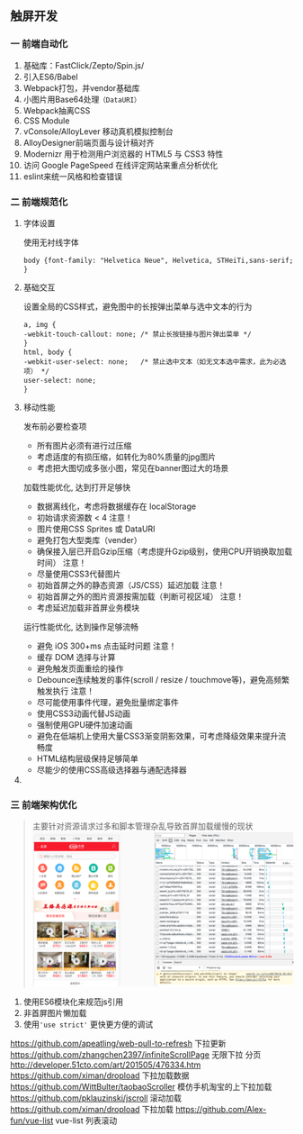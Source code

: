## 触屏开发

### 一 前端自动化

1. 基础库：FastClick/Zepto/Spin.js/
2. 引入ES6/Babel
3. Webpack打包，并vendor基础库
4. 小图片用Base64处理`（DataURI）`
5. Webpack抽离CSS
6. CSS Module
7. vConsole/AlloyLever 移动真机模拟控制台
8. AlloyDesigner前端页面与设计稿对齐
9. Modernizr 用于检测用户浏览器的 HTML5 与 CSS3 特性
10. 访问 Google PageSpeed 在线评定网站来重点分析优化
11. eslint来统一风格和检查错误

### 二 前端规范化

1. 字体设置

	使用无衬线字体  
	```
	body {font-family: "Helvetica Neue", Helvetica, STHeiTi,sans-serif;
	}
	```
	
2. 基础交互

	设置全局的CSS样式，避免图中的长按弹出菜单与选中文本的行为  
	```
	a, img {
    -webkit-touch-callout: none; /* 禁止长按链接与图片弹出菜单 */
    }
	html, body {
	-webkit-user-select: none;   /* 禁止选中文本（如无文本选中需求，此为必选项） */
	user-select: none;
    }
    ```
    
3. 移动性能

	发布前必要检查项
	
	- 所有图片必须有进行过压缩  
	- 考虑适度的有损压缩，如转化为80%质量的jpg图片  
	- 考虑把大图切成多张小图，常见在banner图过大的场景
	
	加载性能优化, 达到打开足够快
	
	- 数据离线化，考虑将数据缓存在 localStorage
	- 初始请求资源数 < 4 注意！
	- 图片使用CSS Sprites 或 DataURI
	- 避免打包大型类库（vender）
	- 确保接入层已开启Gzip压缩（考虑提升Gzip级别，使用CPU开销换取加载时间） 注意！
	- 尽量使用CSS3代替图片
	- 初始首屏之外的静态资源（JS/CSS）延迟加载 注意！
	- 初始首屏之外的图片资源按需加载（判断可视区域） 注意！
	- 考虑延迟加载非首屏业务模块
	
	运行性能优化, 达到操作足够流畅
	
	- 避免 iOS 300+ms 点击延时问题 注意！
	- 缓存 DOM 选择与计算
	- 避免触发页面重绘的操作
	- Debounce连续触发的事件(scroll / resize / touchmove等)，避免高频繁触发执行 注意！
	- 尽可能使用事件代理，避免批量绑定事件
	- 使用CSS3动画代替JS动画
	- 强制使用GPU硬件加速动画
	- 避免在低端机上使用大量CSS3渐变阴影效果，可考虑降级效果来提升流畅度
	- HTML结构层级保持足够简单
	- 尽能少的使用CSS高级选择器与通配选择器

4.   

### 三 前端架构优化

> 主要针对资源请求过多和脚本管理杂乱导致首屏加载缓慢的现状
> ![request](./doc/img/request.png)

1. 使用ES6模块化来规范js引用
2. 非首屏图片懒加载
3. 使用`'use strict'` 更快更方便的调试

https://github.com/apeatling/web-pull-to-refresh
下拉更新
https://github.com/zhangchen2397/infiniteScrollPage
无限下拉 分页
http://developer.51cto.com/art/201505/476334.htm
https://github.com/ximan/dropload
下拉加载数据
https://github.com/WittBulter/taobaoScroller
模仿手机淘宝的上下拉加载
https://github.com/pklauzinski/jscroll
滚动加载
https://github.com/ximan/dropload
下拉加载
https://github.com/Alex-fun/vue-list
vue-list 列表滚动